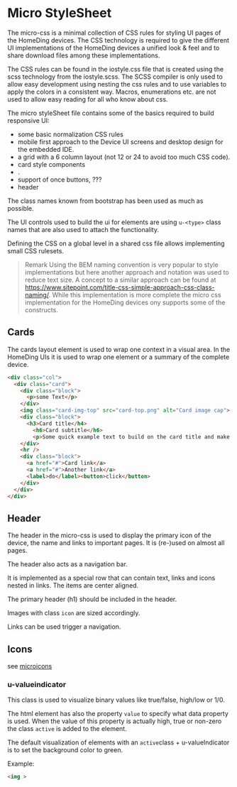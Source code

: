 # Micro StyleSheet

The micro-css is a minimal collection of CSS rules for styling UI pages of the HomeDing devices. The CSS technology is required to give the different UI implementations of the HomeDing devices a unified look & feel and to share download files among these implementations.

The CSS rules can be found in the iostyle.css file that is created using the scss technology from the iostyle.scss. The SCSS compiler is only used to allow easy development using nesting the css rules and to use variables to apply the colors in a consistent way. Macros, enumerations etc. are not used to allow easy reading for all who know about css.

The micro styleSheet file contains some of the basics required to build responsive UI:

* some basic normalization CSS rules
* mobile first approach to the Device UI screens and desktop design for the embedded IDE.
* a grid with a 6 column layout (not 12 or 24 to avoid too much CSS code).
* card style components
* .
* support of once buttons, ???
* header

The class names known from bootstrap has been used as much as possible.

The UI controls used to build the ui for elements are using `u-<type>` class names that are also used to attach the functionality.

Defining the CSS on a global level in a shared css file allows implementing small CSS rulesets.

> Remark
Using the BEM naming convention is very popular to style implementations but here another approach and notation was used to reduce text size. A concept to a similar approach can be found at <https://www.sitepoint.com/title-css-simple-approach-css-class-naming/>. While this implementation is more complete the micro css implementation for the HomeDing devices ony supports some of the constructs.

## Cards

The cards layout element is used to wrap one context in a visual area. In the HomeDing UIs it is used to wrap one element or a summary of the complete device.

```html
<div class="col">
  <div class="card">
    <div class="block">
      <p>some Text</p>
    </div>
    <img class="card-img-top" src="card-top.png" alt="Card image cap">
    <div class="block">
      <h3>Card title</h4>
        <h6>Card subtitle</h6>
        <p>Some quick example text to build on the card title and make up the bulk of the card's content.</p>
    </div>
    <hr />
    <div class="block">
      <a href="#">Card link</a>
      <a href="#">Another link</a>
      <label>do</label><button>click</button>
    </div>
  </div>
</div>
```

## Header

The header in the micro-css is used to display the primary icon of the device, the name and links to important pages. It is (re-)used on almost all pages.

The header also acts as a navigation bar.

It is implemented as a special row that can contain text, links and icons nested in links. The items are center aligned.

The primary header (h1) should be included in the header.

Images with class `icon` are sized accordingly.

Links can be used trigger a navigation.


## Icons

see [microicons](/microicons.md)


### u-valueindicator

This class is used to visualize binary values like true/false, high/low or 1/0.

The html element has also the property `value` to specify what data property is used.
When the value of this property is actually high, true or non-zero the class `active` is added to the element.

The default visualization of elements with an `active`class + u-valueIndicator is to set the background color to green.

Example:

```html
<img >
```